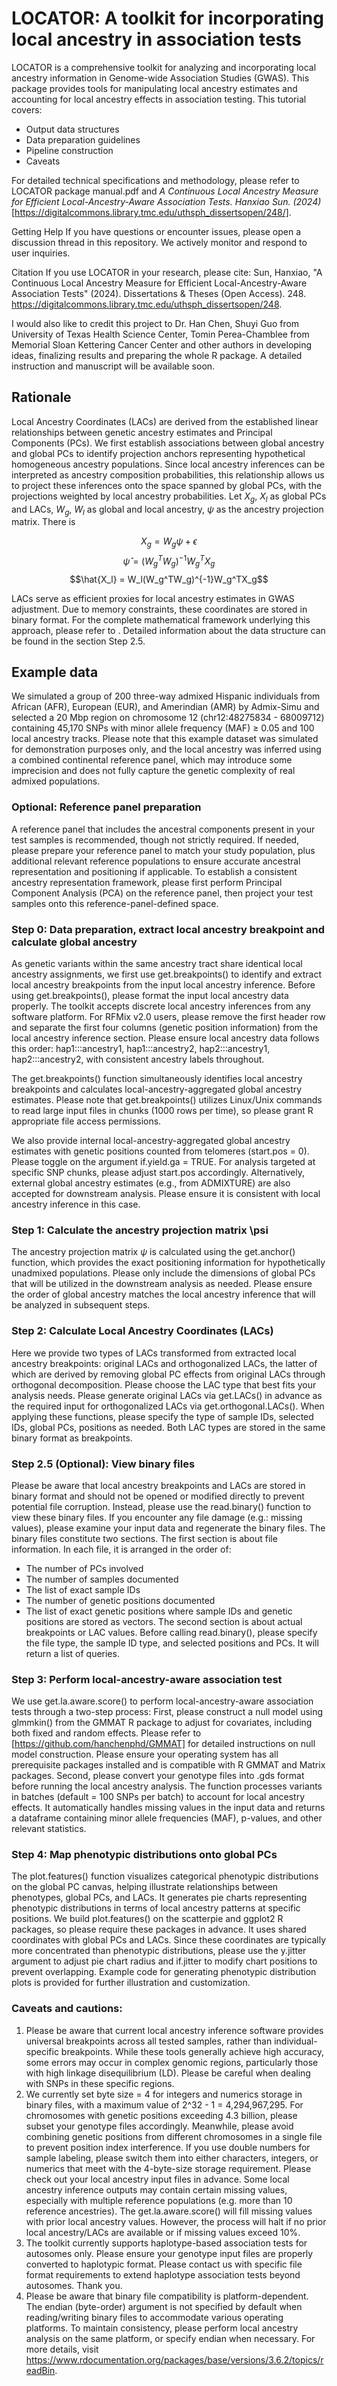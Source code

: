# **LOCATOR: A toolkit for incorporating local ancestry in association tests**

LOCATOR is a comprehensive toolkit for analyzing and incorporating local ancestry information in Genome-wide Association Studies (GWAS). This package provides tools for manipulating local ancestry estimates and accounting for local ancestry effects in association testing.
This tutorial covers:
  - Output data structures
  - Data preparation guidelines
  - Pipeline construction
  - Caveats

For detailed technical specifications and methodology, please refer to LOCATOR package manual.pdf and *A Continuous Local Ancestry Measure for Efficient Local-Ancestry-Aware Association Tests. Hanxiao Sun. (2024)* [https://digitalcommons.library.tmc.edu/uthsph_dissertsopen/248/].

Getting Help
If you have questions or encounter issues, please open a discussion thread in this repository. We actively monitor and respond to user inquiries.

Citation
If you use LOCATOR in your research, please cite: Sun, Hanxiao, "A Continuous Local Ancestry Measure for Efficient Local-Ancestry-Aware Association Tests" (2024). Dissertations & Theses (Open Access). 248. https://digitalcommons.library.tmc.edu/uthsph_dissertsopen/248.

I would also like to credit this project to Dr. Han Chen, Shuyi Guo from University of Texas Health Science Center, Tomin Perea-Chamblee from Memorial Sloan Kettering Cancer Center and other authors in developing ideas, finalizing results and preparing the whole R package.
A detailed instruction and manuscript will be available soon.

## Rationale
Local Ancestry Coordinates (LACs) are derived from the established linear relationships between genetic ancestry estimates and Principal Components (PCs). We first establish associations between global ancestry and global PCs to identify projection anchors representing hypothetical homogeneous ancestry populations. Since local ancestry inferences can be interpreted as ancestry composition probabilities, this relationship allows us to project these inferences onto the space spanned by global PCs, with the projections weighted by local ancestry probabilities.
Let $`X_g`$, $`X_l`$ as global PCs and LACs, $`W_g`$, $`W_l`$ as global and local ancestry, $`\psi`$ as the ancestry projection matrix. There is

$$X_g = W_g\psi+\epsilon$$
$$\hat{\psi} = (W_g^TW_g)^{-1}W_g^TX_g$$
$$\hat{X_l} = W_l(W_g^TW_g)^{-1}W_g^TX_g$$

LACs serve as efficient proxies for local ancestry estimates in GWAS adjustment. Due to memory constraints, these coordinates are stored in binary format. For the complete mathematical framework underlying this approach, please refer to . Detailed information about the data structure can be found in the section Step 2.5.

## Example data
We simulated a group of 200 three-way admixed Hispanic individuals from African (AFR), European (EUR), and Amerindian (AMR) by Admix-Simu and selected a 20 Mbp region on chromosome 12 (chr12:48275834 - 68009712) containing 45,170 SNPs with minor allele frequency (MAF) ≥ 0.05 and 100 local ancestry tracks. Please note that this example dataset was simulated for demonstration purposes only, and the local ancestry was inferred using a combined continental reference panel, which may introduce some imprecision and does not fully capture the genetic complexity of real admixed populations.

### Optional: Reference panel preparation
A reference panel that includes the ancestral components present in your test samples is recommended, though not strictly required. If needed, please prepare your reference panel to match your study population, plus additional relevant reference populations to ensure accurate ancestral representation and positioning if applicable. To establish a consistent ancestry representation framework, please first perform Principal Component Analysis (PCA) on the reference panel, then project your test samples onto this reference-panel-defined space.

### Step 0: Data preparation, extract local ancestry breakpoint and calculate global ancestry
As genetic variants within the same ancestry tract share identical local ancestry assignments, we first use get.breakpoints() to identify and extract local ancestry breakpoints from the input local ancestry inference. Before using get.breakpoints(), please format the input local ancestry data properly. The toolkit accepts discrete local ancestry inferences from any software platform. For RFMix v2.0 users, please remove the first header row and separate the first four columns (genetic position information) from the local ancestry inference section. Please ensure local ancestry data follows this order: hap1:::ancestry1, hap1:::ancestry2, hap2:::ancestry1, hap2:::ancestry2, with consistent ancestry labels throughout.

The get.breakpoints() function simultaneously identifies local ancestry breakpoints and calculates local-ancestry-aggregated global ancestry estimates. Please note that get.breakpoints() utilizes Linux/Unix commands to read large input files in chunks (1000 rows per time), so please grant R appropriate file access permissions.

We also provide internal local-ancestry-aggregated global ancestry estimates with genetic positions counted from telomeres (start.pos = 0). Please toggle on the argument if.yield.ga = TRUE. For analysis targeted at specific SNP chunks, please adjust start.pos accordingly. Alternatively, external global ancestry estimates (e.g., from ADMIXTURE) are also accepted for downstream analysis. Please ensure it is consistent with local ancestry inference in this case.

### Step 1: Calculate the ancestry projection matrix \psi
The ancestry projection matrix $`\psi`$ is calculated using the get.anchor() function, which provides the exact positioning information for hypothetically unadmixed populations. Please only include the dimensions of global PCs that will be utilized in the downstream analysis as needed. Please ensure the order of global ancestry matches the local ancestry inference that will be analyzed in subsequent steps.

### Step 2: Calculate Local Ancestry Coordinates (LACs)
Here we provide two types of LACs transformed from extracted local ancestry breakpoints: original LACs and orthogonalized LACs, the latter of which are derived by removing global PC effects from original LACs through orthogonal decomposition. Please choose the LAC type that best fits your analysis needs. Please generate original LACs via get.LACs() in advance as the required input for orthogonalized LACs via get.orthogonal.LACs(). When applying these functions, please specify the type of sample IDs, selected IDs, global PCs, positions as needed. Both LAC types are stored in the same binary format as breakpoints.

### Step 2.5 (Optional): View binary files
Please be aware that local ancestry breakpoints and LACs are stored in binary format and should not be opened or modified directly to prevent potential file corruption. Instead, please use the read.binary() function to view these binary files. If you encounter any file damage (e.g.: missing values), please examine your input data and regenerate the binary files.
The binary files constitute two sections. The first section is about file information. In each file, it is arranged in the order of:
  - The number of PCs involved
  - The number of samples documented
  - The list of exact sample IDs
  - The number of genetic positions documented
  - The list of exact genetic positions
where sample IDs and genetic positions are stored as vectors.
The second section is about actual breakpoints or LAC values. Before calling read.binary(), please specify the file type, the sample ID type, and selected positions and PCs. It will return a list of queries.

### Step 3: Perform local-ancestry-aware association test
We use get.la.aware.score() to perform local-ancestry-aware association tests through a two-step process: First, please construct a null model using glmmkin() from the GMMAT R package to adjust for covariates, including both fixed and random effects. Please refer to [https://github.com/hanchenphd/GMMAT] for detailed instructions on null model construction. Please ensure your operating system has all prerequisite packages installed and is compatible with R GMMAT and Matrix packages. Second, please convert your genotype files into .gds format before running the local ancestry analysis. The function processes variants in batches (default = 100 SNPs per batch) to account for local ancestry effects. It automatically handles missing values in the input data and returns a dataframe containing minor allele frequencies (MAF), p-values, and other relevant statistics.

### Step 4: Map phenotypic distributions onto global PCs
The plot.features() function visualizes categorical phenotypic distributions on the global PC canvas, helping illustrate relationships between phenotypes, global PCs, and LACs. It generates pie charts representing phenotypic distributions in terms of local ancestry patterns at specific positions.
We build plot.features() on the scatterpie and ggplot2 R packages, so please require these packages in advance. It uses shared coordinates with global PCs and LACs. Since these coordinates are typically more concentrated than phenotypic distributions, please use the y.jitter argument to adjust pie chart radius and if.jitter to modify chart positions to prevent overlapping. Example code for generating phenotypic distribution plots is provided for further illustration and customization.

### Caveats and cautions:
1. Please be aware that current local ancestry inference software provides universal breakpoints across all tested samples, rather than individual-specific breakpoints. While these tools generally achieve high accuracy, some errors may occur in complex genomic regions, particularly those with high linkage disequilibrium (LD). Please be careful when dealing with SNPs in these specific regions.
2. We currently set byte size = 4 for integers and numerics storage in binary files, with a maximum value of 2^32 - 1 = 4,294,967,295. For chromosomes with genetic positions exceeding 4.3 billion, please subset your genotype files accordingly. Meanwhile, please avoid combining genetic positions from different chromosomes in a single file to prevent position index interference. If you use double numbers for sample labeling, please switch them into either characters, integers, or numerics that meet with the 4-byte-size storage requirement.
Please check out your local ancestry input files in advance. Some local ancestry inference outputs may contain certain missing values, especially with multiple reference populations (e.g. more than 10 reference ancestries). The get.la.aware.score() will fill missing values with prior local ancestry values. However, the process will halt if no prior local ancestry/LACs are available or if missing values exceed 10%.
3. The toolkit currently supports haplotype-based association tests for autosomes only. Please ensure your genotype input files are properly converted to haplotypic format. Please contact us with specific file format requirements to extend haplotype association tests beyond autosomes. Thank you.
4. Please be aware that binary file compatibility is platform-dependent. The endian (byte-order) argument is not specified by default when reading/writing binary files to accommodate various operating platforms. To maintain consistency, please perform local ancestry analysis on the same platform, or specify endian when necessary. For more details, visit https://www.rdocumentation.org/packages/base/versions/3.6.2/topics/readBin.
